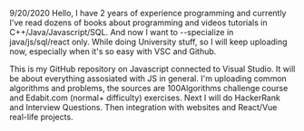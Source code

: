 9/20/2020
Hello, I have 2 years of experience programming and currently I've read dozens of books about programming and videos tutorials in C++/Java/Javascript/SQL. And now I want to --specialize in java/js/sql/react only. While doing University stuff, so I will keep uploading now, especially when it's so easy with VSC and Github.

This is my GitHub repository on Javascript connected to Visual Studio. It will be about everything assosiated with JS in general. I'm uploading common algorithms and problems, the sources are 100Algorithms challenge course and Edabit.com (normal+ difficulty) exercises. 
Next I will do HackerRank and Interview Questions. Then integration with websites and React/Vue real-life projects. 


